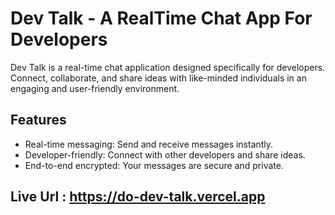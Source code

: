 # Dev Talk - A RealTime Chat App For Developers

Dev Talk is a real-time chat application designed specifically for developers. Connect, collaborate, and share ideas with like-minded individuals in an engaging and user-friendly environment.

## Features

- Real-time messaging: Send and receive messages instantly.
- Developer-friendly: Connect with other developers and share ideas.
- End-to-end encrypted: Your messages are secure and private.


## Live Url : https://do-dev-talk.vercel.app
